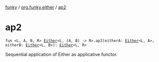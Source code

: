 [funky](../index.md) / [org.funky.either](index.md) / [ap2](.)

# ap2

`fun <L, A, B, R> `[`Either`](-either/index.md)`<L, (A, B) -> R>.ap2(eitherA: `[`Either`](-either/index.md)`<L, A>, eitherB: `[`Either`](-either/index.md)`<L, B>): `[`Either`](-either/index.md)`<L, R>`

Sequential application of Either as applicative functor.

